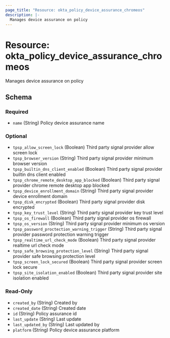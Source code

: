 ```yaml
---
page_title: "Resource: okta_policy_device_assurance_chromeos"
description: |-
  Manages device assurance on policy
---
```


# Resource: okta_policy_device_assurance_chromeos

Manages device assurance on policy

<!-- schema generated by tfplugindocs -->

## Schema

### Required

- `name` (String) Policy device assurance name

### Optional

- `tpsp_allow_screen_lock` (Boolean) Third party signal provider allow screen lock
- `tpsp_browser_version` (String) Third party signal provider minimum browser version
- `tpsp_builtin_dns_client_enabled` (Boolean) Third party signal provider builtin dns client enabled
- `tpsp_chrome_remote_desktop_app_blocked` (Boolean) Third party signal provider chrome remote desktop app blocked
- `tpsp_device_enrollment_domain` (String) Third party signal provider device enrollment domain
- `tpsp_disk_encrypted` (Boolean) Third party signal provider disk encrypted
- `tpsp_key_trust_level` (String) Third party signal provider key trust level
- `tpsp_os_firewall` (Boolean) Third party signal provider os firewall
- `tpsp_os_version` (String) Third party signal provider minimum os version
- `tpsp_password_proctection_warning_trigger` (String) Third party signal provider password protection warning trigger
- `tpsp_realtime_url_check_mode` (Boolean) Third party signal provider realtime url check mode
- `tpsp_safe_browsing_protection_level` (String) Third party signal provider safe browsing protection level
- `tpsp_screen_lock_secured` (Boolean) Third party signal provider screen lock secure
- `tpsp_site_isolation_enabled` (Boolean) Third party signal provider site isolation enabled

### Read-Only

- `created_by` (String) Created by
- `created_date` (String) Created date
- `id` (String) Policy assurance id
- `last_update` (String) Last update
- `last_updated_by` (String) Last updated by
- `platform` (String) Policy device assurance platform
